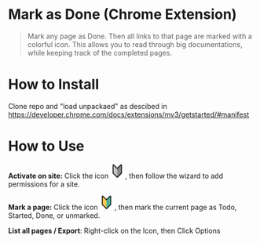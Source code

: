 # Mark as Done (Chrome Extension)

> Mark any page as Done. Then all links to that page are marked with a colorful icon.
> This allows you to read through big documentations, while keeping track of the completed pages.

# How to Install

Clone repo and "load unpackaed" as descibed in https://developer.chrome.com/docs/extensions/mv3/getstarted/#manifest

# How to Use

**Activate on site:** Click the icon <img src="images/icon-toolbar-disabled.png" width=30>, then follow the wizard to add permissions for a site.

**Mark a page:** Click the icon <img src="images/icon-none.png" width=30>, then mark the current page as Todo, Started, Done, or unmarked. 

**List all pages / Export**: Right-click on the Icon, then Click Options 

